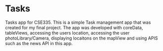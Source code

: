 # Tasks
Tasks app for CSE335.
This is a simple Task management app that was created for my final project. The app was developed with coreData, tableViews,
accessing the users location, accessing the user photoLibrary/Camera, displaying locaitons on the mapView and using APIS such
as the news API in this app.
